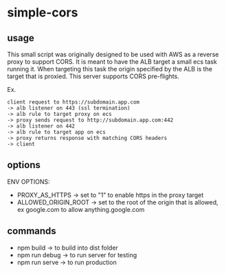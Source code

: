 # simple-cors

## usage

This small script was originally designed to be used with AWS as a reverse proxy to support CORS. It is meant to have the ALB target a small ecs task running it. When targeting this task the origin specified by the ALB is the target that is proxied.
This server supports CORS pre-flights.

Ex.

```
client request to https://subdomain.app.com
-> alb listener on 443 (ssl termination)
-> alb rule to target proxy on ecs
-> proxy sends request to http://subdomain.app.com:442
-> alb listener on 442
-> alb rule to target app on ecs
-> proxy returns response with matching CORS headers
-> client
```


## options

ENV OPTIONS:

* PROXY_AS_HTTPS -> set to "1" to enable https in the proxy target
* ALLOWED_ORIGIN_ROOT -> set to the root of the origin that is allowed, ex google.com to allow anything.google.com


## commands

* npm build -> to build into dist folder
* npm run debug -> to run server for testing
* npm run serve -> to run production
